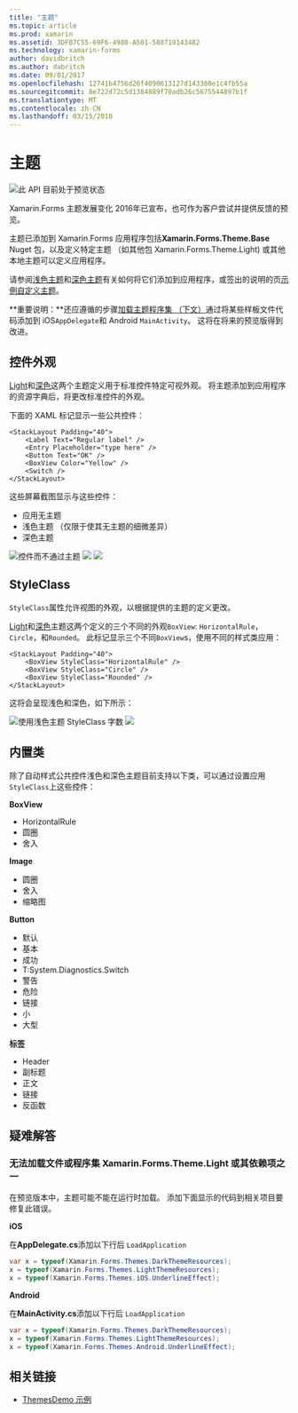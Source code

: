 ```yaml
---
title: "主题"
ms.topic: article
ms.prod: xamarin
ms.assetid: 3DFB7C55-69F6-4980-A501-588719143482
ms.technology: xamarin-forms
author: davidbritch
ms.author: dabritch
ms.date: 09/01/2017
ms.openlocfilehash: 12741b4756d26f4090613127d143380e1c4fb55a
ms.sourcegitcommit: 8e722d72c5d1384889f70adb26c5675544897b1f
ms.translationtype: MT
ms.contentlocale: zh-CN
ms.lasthandoff: 03/15/2018
---
```

# <a name="themes"></a>主题

![](~/media/shared/preview.png "此 API 目前处于预览状态")

Xamarin.Forms 主题发展变化 2016年已宣布，也可作为客户尝试并提供反馈的预览。

主题已添加到 Xamarin.Forms 应用程序包括**Xamarin.Forms.Theme.Base** Nuget 包，以及定义特定主题 （如其他包 Xamarin.Forms.Theme.Light) 或其他本地主题可以定义应用程序。

请参阅[浅色主题](light.md)和[深色主题](dark.md)有关如何将它们添加到应用程序，或签出的说明的页[示例自定义主题](custom.md)。

**重要说明：**还应遵循的步骤[加载主题程序集 （下文）](#loadtheme)通过将某些样板文件代码添加到 iOS`AppDelegate`和 Android `MainActivity`。 这将在将来的预览版得到改进。


## <a name="control-appearance"></a>控件外观

[Light](light.md)和[深色](dark.md)这两个主题定义用于标准控件特定可视外观。 将主题添加到应用程序的资源字典后，将更改标准控件的外观。

下面的 XAML 标记显示一些公共控件：

```xaml
<StackLayout Padding="40">
    <Label Text="Regular label" />
    <Entry Placeholder="type here" />
    <Button Text="OK" />
    <BoxView Color="Yellow" />
    <Switch />
</StackLayout>
```

这些屏幕截图显示与这些控件：

* 应用无主题
* 浅色主题 （仅限于使其无主题的细微差异）
* 深色主题

![](images/standard-none-sml.png "控件而不通过主题") ![ ](images/standard-light-sml.png "控件与浅色主题") ![ ](images/standard-dark-sml.png "深色主题的控件")

<a name="styleclass" />

## <a name="styleclass"></a>StyleClass

`StyleClass`属性允许视图的外观，以根据提供的主题的定义更改。

[Light](light.md)和[深色](dark.md)主题这两个定义的三个不同的外观`BoxView`: `HorizontalRule`， `Circle`，和`Rounded`。 此标记显示三个不同`BoxView`s，使用不同的样式类应用：

```xaml
<StackLayout Padding="40">
    <BoxView StyleClass="HorizontalRule" />
    <BoxView StyleClass="Circle" />
    <BoxView StyleClass="Rounded" />
</StackLayout>
```

这将会呈现浅色和深色，如下所示：

![](images/boxview-light-sml.png "使用浅色主题 StyleClass 字数") ![ ](images/boxview-dark-sml.png "与深色主题 StyleClass 字数")

<a name="builtin" />

## <a name="built-in-classes"></a>内置类

除了自动样式公共控件浅色和深色主题目前支持以下类，可以通过设置应用`StyleClass`上这些控件：

**BoxView**

* HorizontalRule
* 圆圈
* 舍入

**Image**

* 圆圈
* 舍入
* 缩略图

**Button**

* 默认
* 基本
* 成功
* T:System.Diagnostics.Switch
* 警告
* 危险
* 链接
* 小
* 大型

**标签**

* Header
* 副标题
* 正文
* 链接
* 反函数


## <a name="troubleshooting"></a>疑难解答

<a name="loadtheme" />

### <a name="could-not-load-file-or-assembly-xamarinformsthemelight-or-one-of-its-dependencies"></a>无法加载文件或程序集 Xamarin.Forms.Theme.Light 或其依赖项之一

在预览版本中，主题可能不能在运行时加载。 添加下面显示的代码到相关项目要修复此错误。

**iOS**

在**AppDelegate.cs**添加以下行后 `LoadApplication`

```csharp
var x = typeof(Xamarin.Forms.Themes.DarkThemeResources);
x = typeof(Xamarin.Forms.Themes.LightThemeResources);
x = typeof(Xamarin.Forms.Themes.iOS.UnderlineEffect);
```

**Android**

在**MainActivity.cs**添加以下行后 `LoadApplication`

```csharp
var x = typeof(Xamarin.Forms.Themes.DarkThemeResources);
x = typeof(Xamarin.Forms.Themes.LightThemeResources);
x = typeof(Xamarin.Forms.Themes.Android.UnderlineEffect);
```


## <a name="related-links"></a>相关链接

- [ThemesDemo 示例](https://github.com/xamarin/xamarin-forms-samples/tree/master/Themes/ThemesDemo)
